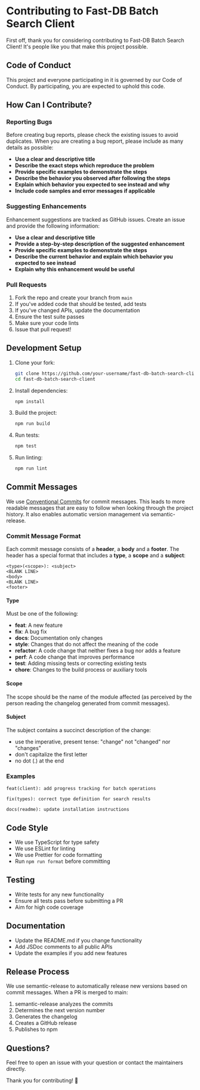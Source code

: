 # Contributing to Fast-DB Batch Search Client

First off, thank you for considering contributing to Fast-DB Batch Search Client! It's people like you that make this project possible.

## Code of Conduct

This project and everyone participating in it is governed by our Code of Conduct. By participating, you are expected to uphold this code.

## How Can I Contribute?

### Reporting Bugs

Before creating bug reports, please check the existing issues to avoid duplicates. When you are creating a bug report, please include as many details as possible:

- **Use a clear and descriptive title**
- **Describe the exact steps which reproduce the problem**
- **Provide specific examples to demonstrate the steps**
- **Describe the behavior you observed after following the steps**
- **Explain which behavior you expected to see instead and why**
- **Include code samples and error messages if applicable**

### Suggesting Enhancements

Enhancement suggestions are tracked as GitHub issues. Create an issue and provide the following information:

- **Use a clear and descriptive title**
- **Provide a step-by-step description of the suggested enhancement**
- **Provide specific examples to demonstrate the steps**
- **Describe the current behavior and explain which behavior you expected to see instead**
- **Explain why this enhancement would be useful**

### Pull Requests

1. Fork the repo and create your branch from `main`
2. If you've added code that should be tested, add tests
3. If you've changed APIs, update the documentation
4. Ensure the test suite passes
5. Make sure your code lints
6. Issue that pull request!

## Development Setup

1. Clone your fork:

   ```bash
   git clone https://github.com/your-username/fast-db-batch-search-client.git
   cd fast-db-batch-search-client
   ```

2. Install dependencies:

   ```bash
   npm install
   ```

3. Build the project:

   ```bash
   npm run build
   ```

4. Run tests:

   ```bash
   npm test
   ```

5. Run linting:
   ```bash
   npm run lint
   ```

## Commit Messages

We use [Conventional Commits](https://www.conventionalcommits.org/) for commit messages. This leads to more readable messages that are easy to follow when looking through the project history. It also enables automatic version management via semantic-release.

### Commit Message Format

Each commit message consists of a **header**, a **body** and a **footer**. The header has a special format that includes a **type**, a **scope** and a **subject**:

```
<type>(<scope>): <subject>
<BLANK LINE>
<body>
<BLANK LINE>
<footer>
```

#### Type

Must be one of the following:

- **feat**: A new feature
- **fix**: A bug fix
- **docs**: Documentation only changes
- **style**: Changes that do not affect the meaning of the code
- **refactor**: A code change that neither fixes a bug nor adds a feature
- **perf**: A code change that improves performance
- **test**: Adding missing tests or correcting existing tests
- **chore**: Changes to the build process or auxiliary tools

#### Scope

The scope should be the name of the module affected (as perceived by the person reading the changelog generated from commit messages).

#### Subject

The subject contains a succinct description of the change:

- use the imperative, present tense: "change" not "changed" nor "changes"
- don't capitalize the first letter
- no dot (.) at the end

### Examples

```
feat(client): add progress tracking for batch operations
```

```
fix(types): correct type definition for search results
```

```
docs(readme): update installation instructions
```

## Code Style

- We use TypeScript for type safety
- We use ESLint for linting
- We use Prettier for code formatting
- Run `npm run format` before committing

## Testing

- Write tests for any new functionality
- Ensure all tests pass before submitting a PR
- Aim for high code coverage

## Documentation

- Update the README.md if you change functionality
- Add JSDoc comments to all public APIs
- Update the examples if you add new features

## Release Process

We use semantic-release to automatically release new versions based on commit messages. When a PR is merged to main:

1. semantic-release analyzes the commits
2. Determines the next version number
3. Generates the changelog
4. Creates a GitHub release
5. Publishes to npm

## Questions?

Feel free to open an issue with your question or contact the maintainers directly.

Thank you for contributing! 🎉
